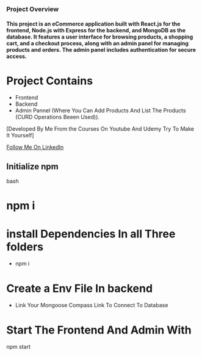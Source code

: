 <h3>Project Overview</h3>
<h4>This project is an eCommerce application built with React.js for the frontend, Node.js with Express for the backend, and MongoDB as the database. It features a user interface for browsing products, a shopping cart, and a checkout process, along with an admin panel for managing products and orders. The admin panel includes authentication for secure access.</h4>



# Project Contains 
+ Frontend
+ Backend
+ Admin Pannel (Where You Can Add Products And List The Products (CURD Operations Beeen Used)).
  
[Developed By Me From the Courses On Youtube And Udemy Try To Make It Yourself]


<a href="in/alok-bhanawat-535760222" target="_blank">Follow Me On LinkedIn</a>


<h2>Initialize npm</h2>

bash
# npm i

# install Dependencies In all Three folders 
+ npm i

# Create a Env File In backend 
+ Link Your Mongoose Compass Link To Connect To Database

# Start The Frontend And Admin With 
npm start




